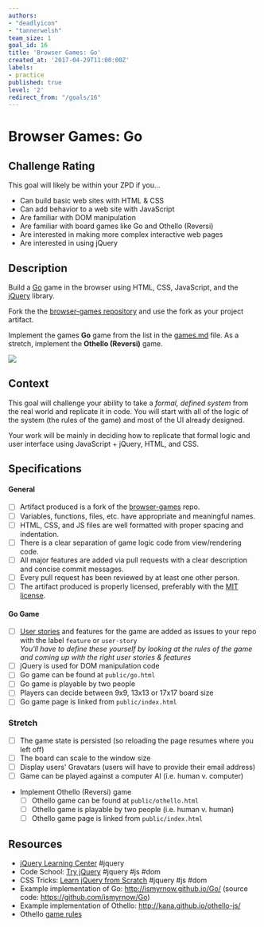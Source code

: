 ```yaml
---
authors:
- "deadlyicon"
- "tannerwelsh"
team_size: 1
goal_id: 16
title: 'Browser Games: Go'
created_at: '2017-04-29T11:00:00Z'
labels:
- practice
published: true
level: '2'
redirect_from: "/goals/16"
---
```


# Browser Games: Go

## Challenge Rating

This goal will likely be within your ZPD if you...

- Can build basic web sites with HTML & CSS
- Can add behavior to a web site with JavaScript
- Are familiar with DOM manipulation
- Are familiar with board games like Go and Othello (Reversi)
- Are interested in making more complex interactive web pages
- Are interested in using jQuery

## Description

Build a [Go](https://en.wikipedia.org/wiki/Go_%28game%29) game in the browser using HTML, CSS, JavaScript, and the [jQuery][jquery] library.

Fork the the [browser-games repository][browser-games] and use the fork as your project artifact.

Implement the games **Go** game from the list in the [games.md][games-list] file. As a stretch, implement the **Othello (Reversi)** game.

![](https://upload.wikimedia.org/wikipedia/commons/thumb/f/f3/Go-board-animated.gif/120px-Go-board-animated.gif)

## Context

This goal will challenge your ability to take a _formal, defined system_ from the real world and replicate it in code. You will start with all of the logic of the system (the rules of the game) and most of the UI already designed.

Your work will be mainly in deciding how to replicate that formal logic and user interface using JavaScript + jQuery, HTML, and CSS.

## Specifications

#### General

- [ ] Artifact produced is a fork of the [browser-games][browser-games] repo.
- [ ] Variables, functions, files, etc. have appropriate and meaningful names.
- [ ] HTML, CSS, and JS files are well formatted with proper spacing and indentation.
- [ ] There is a clear separation of game logic code from view/rendering code.
- [ ] All major features are added via pull requests with a clear description and concise commit messages.
- [ ] Every pull request has been reviewed by at least one other person.
- [ ] The artifact produced is properly licensed, preferably with the [MIT license][mit-license].

#### Go Game

- [ ] [User stories](http://searchsoftwarequality.techtarget.com/definition/user-story) and features for the game are added as issues to your repo with the label `feature` or `user-story`
  <br>_You'll have to define these yourself by looking at the rules of the game and coming up with the right user stories & features_
- [ ] jQuery is used for DOM manipulation code
- [ ] Go game can be found at `public/go.html`
- [ ] Go game is playable by two people
- [ ] Players can decide between 9x9, 13x13 or 17x17 board size
- [ ] Go game page is linked from `public/index.html`

### Stretch

- [ ] The game state is persisted (so reloading the page resumes where you left off)
- [ ] The board can scale to the window size
- [ ] Display users' Gravatars (users will have to provide their email address)
- [ ] Game can be played against a computer AI (i.e. human v. computer)
- Implement Othello (Reversi) game
  - [ ] Othello game can be found at `public/othello.html`
  - [ ] Othello game is playable by two people (i.e. human v. human)
  - [ ] Othello game page is linked from `public/index.html`

## Resources

- [jQuery Learning Center](https://learn.jquery.com/) #jquery
- Code School: [Try jQuery](https://www.codeschool.com/courses/try-jquery) #jquery #js #dom
- CSS Tricks: [Learn jQuery from Scratch](https://css-tricks.com/lodge/learn-jquery/) #jquery #js #dom
- Example implementation of Go: http://ismyrnow.github.io/Go/ (source code: https://github.com/ismyrnow/Go)
- Example implementation of Othello: http://kana.github.io/othello-js/
- Othello [game rules](http://radagast.se/othello/Help/strategy.html)

[browser-games]: https://github.com/GuildCrafts/browser-games
[games-list]: https://github.com/GuildCrafts/browser-games/blob/master/games.md
[basic-games]: https://github.com/GuildCrafts/browser-games/blob/master/games.md#basic-graphical-games
[mit-license]: https://opensource.org/licenses/MIT

[jquery]: https://jquery.com/
